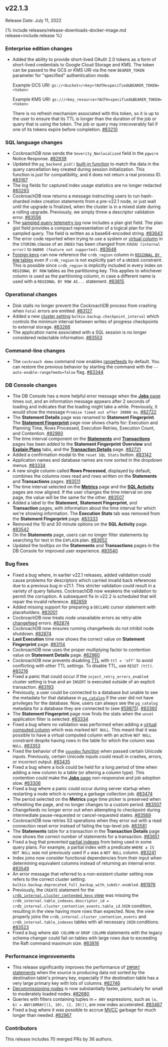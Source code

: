 ## v22.1.3

Release Date: July 11, 2022

{% include releases/release-downloads-docker-image.md release=include.release %}

<h3 id="v22-1-3-enterprise-edition-changes">Enterprise edition changes</h3>

- Added the ability to provide short-lived OAuth 2.0 tokens as a form of short-lived credentials to Google Cloud Storage and KMS. The token can be passed to the GCS or KMS URI via the new `BEARER_TOKEN` parameter for "specified" authentication mode.

    Example GCS URI: `gs://<bucket>/<key>?AUTH=specified&BEARER_TOKEN=<token>`

    Example KMS URI: `gs:///<key_resource>?AUTH=specified&BEARER_TOKEN=<token>`

    There is no refresh mechanism associated with this token, so it is up to the user to ensure that its TTL is longer than the duration of the job or query that is using the token. The job or query may irrecoverably fail if one of its tokens expire before completion. [#83210][#83210]

<h3 id="v22-1-3-sql-language-changes">SQL language changes</h3>

- CockroachDB now sends the `Severity_Nonlocalized` field in the `pgwire` Notice Response. [#82939][#82939]
- Updated the `pg_backend_pid()` [built-in function](https://www.cockroachlabs.com/docs/v22.1/functions-and-operators#built-in-functions) to match the data in the query cancellation key created during session initialization. This function is just for compatibility, and it does not return a real process ID. [#83167][#83167]
- The log fields for captured index usage statistics are no longer redacted [#83293][#83293]
- CockroachDB now returns a message instructing users to run hash-sharded index creation statements from a pre-v22.1 node, or just wait until the upgrade is finalized, when the cluster is in a mixed state during a rolling upgrade. Previously, we simply threw a descriptor validation error. [#83556][#83556]
- The [sampled query telemetry log](https://www.cockroachlabs.com/docs/v22.1/logging-overview#logging-destinations) now includes a plan gist field. The plan gist field provides a compact representation of a logical plan for the sampled query. The field is written as a base64-encoded string. [#83643][#83643]
- The error code reported when trying to use a system or [virtual column](https://www.cockroachlabs.com/docs/v22.1/computed-columns) in the `STORING` clause of an `INDEX` has been changed from `XXUUU (internal error)` to `0A000 (feature not supported)`. [#83648][#83648]
- [Foreign keys](https://www.cockroachlabs.com/docs/v22.1/foreign-key) can now reference the `crdb_region` column in [`REGIONAL BY ROW` tables](https://www.cockroachlabs.com/docs/v22.1/multiregion-overview#regional-tables) even if `crdb_region` is not explicitly part of a `UNIQUE` constraint. This is possible since `crdb_region` is implicitly included in every index on `REGIONAL BY ROW` tables as the partitioning key. This applies to whichever column is used as the partitioning column, in case a different name is used with a `REGIONAL BY ROW AS...` statement. [#83815][#83815]

<h3 id="v22-1-3-operational-changes">Operational changes</h3>

- Disk stalls no longer prevent the CockroachDB process from crashing when `Fatal` errors are emitted. [#83127][#83127]
- Added a new [cluster setting](https://www.cockroachlabs.com/docs/v22.1/cluster-settings) `bulkio.backup.checkpoint_interval` which controls the minimum interval between writes of progress checkpoints to external storage. [#83266][#83266]
- The application name associated with a SQL session is no longer considered redactable information. [#83553][#83553]

<h3 id="v22-1-3-command-line-changes">Command-line changes</h3>

- The `cockroach demo` command now enables [rangefeeds](https://www.cockroachlabs.com/docs/v22.1/create-and-configure-changefeeds#enable-rangefeeds) by default. You can restore the previous behavior by starting the command with the `--auto-enable-rangefeeds=false` flag. [#83344][#83344]

<h3 id="v22-1-3-db-console-changes">DB Console changes</h3>

- The DB Console has a more helpful error message when the [**Jobs** page](https://www.cockroachlabs.com/docs/v22.1/ui-jobs-page) times out, and an information message appears after 2 seconds of loading and indicates that the loading might take a while. Previously, it would show the message `Promise timed out after 30000 ms`. [#82722][#82722]
- The **Statement Details** page was renamed to **Statement Fingerprint**. The [**Statement Fingerprint**](https://www.cockroachlabs.com/docs/v22.1/ui-statements-page#statement-fingerprint-page) page now shows charts for: Execution and Planning Time, Rows Processed, Execution Retries, Execution Count, and Contention. [#82960][#82960]
- The time interval component on the [**Statements**](https://www.cockroachlabs.com/docs/v22.1/ui-statements-page) and [**Transactions**](https://www.cockroachlabs.com/docs/v22.1/ui-transactions-page) pages has been added to the **Statement Fingerprint** **Overview** and [**Explain Plans**](https://www.cockroachlabs.com/docs/v22.1/ui-statements-page#explain-plans) tabs, and the [**Transaction Details**](https://www.cockroachlabs.com/docs/v22.1/ui-transactions-page#transaction-details-page) page. [#82721][#82721]
- Added a confirmation modal to the `reset SQL Stats` button. [#83142][#83142]
- Application names and database names are now sorted in the dropdown menus. [#83334][#83334]
- A new single column called **Rows Processed**, displayed by default, combines the columns rows read and rows written on the **Statements** and **Transactions** pages. [#83511][#83511]
- The time interval selected on the [**Metrics**](https://www.cockroachlabs.com/docs/v22.1/ui-overview#metrics) page and the [**SQL Activity**](https://www.cockroachlabs.com/docs/v22.1/ui-overview#sql-activity) pages are now aligned. If the user changes the time interval on one page, the value will be the same for the other. [#83507][#83507]
- Added a label to the **Statement**, **Statement Fingerprint**, and **Transaction** pages, with information about the time interval for which we're showing information. The **Execution Stats** tab was removed from the **Statement Fingerprint** page. [#83333][#83333]
- Removed the 10 and 30 minute options on the **SQL Activity** page. [#83542][#83542]
- On the **Statements** page, users can no longer filter statements by searching for text in the `EXPLAIN` plan. [#83652][#83652]
- Updated the tooltips on the **Statements** and **Transactions** pages in the DB Console for improved user experience. [#83540][#83540]

<h3 id="v22-1-3-bug-fixes">Bug fixes</h3>

- Fixed a bug where, in earlier v22.1 releases, added validation could cause problems for descriptors which carried invalid back references due to a previous bug in v21.1. This stricter validation could result in a variety of query failures. CockroachDB now weakens the validation to permit the corruption. A subsequent fix in v22.2 is scheduled that will repair the invalid reference. [#82859][#82859]
- Added missing support for preparing a `DECLARE` cursor statement with placeholders. [#83001][#83001]
- CockroachDB now treats node unavailable errors as retry-able [changefeed](https://www.cockroachlabs.com/docs/v22.1/change-data-capture-overview) errors. [#82874][#82874]
- CockroachDB now ensures running changefeeds do not inhibit node shutdown. [#82874][#82874]
- **Last Execution** time now shows the correct value on **Statement Fingerprint** page. [#83114][#83114]
- CockroachDB now uses the proper multiplying factor to contention value on **Statement Details** page. [#82960][#82960]
- CockroachDB now prevents disabling [TTL](https://www.cockroachlabs.com/docs/v22.1/row-level-ttl) with `ttl = 'off'` to avoid conflicting with other TTL settings. To disable TTL, use `RESET (ttl)`. [#83216][#83216]
- Fixed a panic that could occur if the `inject_retry_errors_enabled` cluster setting is true and an `INSERT` is executed outside of an explicit transaction. [#83193][#83193]
- Previously, a user could be connected to a database but unable to see the metadata for that database in [`pg_catalog`](https://www.cockroachlabs.com/docs/v22.1/pg-catalog) if the user did not have privileges for the database. Now, users can always see the `pg_catalog` metadata for a database they are connected to (see [#59875](https://github.com/cockroachdb/cockroach/issues/59875)). [#83360][#83360]
- The **Statement Fingerprint** page now finds the stats when the `unset` application filter is selected. [#83334][#83334]
- Fixed a bug where no validation was performed when adding a [virtual computed column](https://www.cockroachlabs.com/docs/v22.1/computed-columns) which was marked `NOT NULL`. This meant that it was possible to have a virtual computed column with an active `NOT NULL` constraint despite having rows in the table for which the column was `NULL`. [#83353][#83353]
- Fixed the behavior of the [`soundex` function](https://www.cockroachlabs.com/docs/v22.1/functions-and-operators#string-and-byte-functions) when passed certain Unicode inputs. Previously, certain Unicode inputs could result in crashes, errors, or incorrect output. [#83435][#83435]
- Fixed a bug where a lock could be held for a long period of time when adding a new column to a table (or altering a column type). This contention could make the [**Jobs** page](https://www.cockroachlabs.com/docs/v22.1/ui-jobs-page) non-responsive and job adoption slow. [#83306][#83306]
- Fixed a bug where a panic could occur during server startup when restarting a node which is running a garbage collection job. [#83474][#83474]
- The period selected on the **Metrics** page time picker is preserved when refreshing the page, and no longer changes to a custom period. [#83507][#83507]
- Changefeeds no longer error out when attempting to checkpoint during intermediate pause-requested or cancel-requested states. [#83569][#83569]
- CockroachDB now retries S3 operations when they error out with a read connection reset error instead of failing the top-level job. [#83581][#83581]
- The **Statements** table for a transaction in the **Transaction Details** page now shows the correct number of statements for a transaction. [#83651][#83651]
- Fixed a bug that prevented [partial indexes](https://www.cockroachlabs.com/docs/v22.1/partial-indexes) from being used in some query plans. For example, a partial index with a predicate `WHERE a IS NOT NULL` was not previously used if `a` was a `NOT NULL` column. [#83241][#83241]
- Index joins now consider functional dependencies from their input when determining equivalent columns instead of returning an internal error. [#83549][#83549]
- An error message that referred to a non-existent cluster setting now refers to the correct cluster setting: `bulkio.backup.deprecated_full_backup_with_subdir.enabled`. [#81976][#81976]
- Previously, the `CREATE` statement for the [`crdb_internal.cluster_contended_keys` view](https://www.cockroachlabs.com/docs/v22.1/crdb-internal) was missing the `crdb_internal.table_indexes.descriptor_id = crdb_internal.cluster_contention_events.table_id` `JOIN` condition, resulting in the view having more rows than expected. Now, the view properly joins the `crdb_internal.cluster_contention_events` and `crdb_internal.table_indexes` tables with all necessary `JOIN` conditions. [#83523][#83523]
- Fixed a bug where `ADD COLUMN` or `DROP COLUMN` statements with the legacy schema changer could fail on tables with large rows due to exceeding the Raft command maximum size. [#83816][#83816]

<h3 id="v22-1-3-performance-improvements">Performance improvements</h3>

- This release significantly improves the performance of [`IMPORT` statements](https://www.cockroachlabs.com/docs/v22.1/import) when the source is producing data not sorted by the destination table's primary key, especially if the destination table has a very large primary key with lots of columns. [#82746][#82746]
- [Decommissioning nodes](https://www.cockroachlabs.com/docs/v22.1/node-shutdown) is now substantially faster, particularly for small to moderately loaded nodes. [#82680][#82680]
- Queries with filters containing tuples in `= ANY` expressions, such as `(a, b) = ANY(ARRAY[(1, 10), (2, 20)])`, are now index accelerated. [#83467][#83467]
- Fixed a bug where it was possible to accrue [MVCC](https://www.cockroachlabs.com/docs/v22.1/architecture/storage-layer#mvcc) garbage for much longer than needed. [#82967][#82967]

<h3 id="v22-1-3-contributors">Contributors</h3>

This release includes 70 merged PRs by 36 authors.


[#81976]: https://github.com/cockroachdb/cockroach/pull/81976
[#82680]: https://github.com/cockroachdb/cockroach/pull/82680
[#82721]: https://github.com/cockroachdb/cockroach/pull/82721
[#82722]: https://github.com/cockroachdb/cockroach/pull/82722
[#82746]: https://github.com/cockroachdb/cockroach/pull/82746
[#82859]: https://github.com/cockroachdb/cockroach/pull/82859
[#82874]: https://github.com/cockroachdb/cockroach/pull/82874
[#82939]: https://github.com/cockroachdb/cockroach/pull/82939
[#82960]: https://github.com/cockroachdb/cockroach/pull/82960
[#82967]: https://github.com/cockroachdb/cockroach/pull/82967
[#83001]: https://github.com/cockroachdb/cockroach/pull/83001
[#83114]: https://github.com/cockroachdb/cockroach/pull/83114
[#83127]: https://github.com/cockroachdb/cockroach/pull/83127
[#83142]: https://github.com/cockroachdb/cockroach/pull/83142
[#83167]: https://github.com/cockroachdb/cockroach/pull/83167
[#83193]: https://github.com/cockroachdb/cockroach/pull/83193
[#83210]: https://github.com/cockroachdb/cockroach/pull/83210
[#83216]: https://github.com/cockroachdb/cockroach/pull/83216
[#83241]: https://github.com/cockroachdb/cockroach/pull/83241
[#83266]: https://github.com/cockroachdb/cockroach/pull/83266
[#83293]: https://github.com/cockroachdb/cockroach/pull/83293
[#83306]: https://github.com/cockroachdb/cockroach/pull/83306
[#83333]: https://github.com/cockroachdb/cockroach/pull/83333
[#83334]: https://github.com/cockroachdb/cockroach/pull/83334
[#83344]: https://github.com/cockroachdb/cockroach/pull/83344
[#83353]: https://github.com/cockroachdb/cockroach/pull/83353
[#83360]: https://github.com/cockroachdb/cockroach/pull/83360
[#83435]: https://github.com/cockroachdb/cockroach/pull/83435
[#83467]: https://github.com/cockroachdb/cockroach/pull/83467
[#83474]: https://github.com/cockroachdb/cockroach/pull/83474
[#83507]: https://github.com/cockroachdb/cockroach/pull/83507
[#83511]: https://github.com/cockroachdb/cockroach/pull/83511
[#83523]: https://github.com/cockroachdb/cockroach/pull/83523
[#83540]: https://github.com/cockroachdb/cockroach/pull/83540
[#83542]: https://github.com/cockroachdb/cockroach/pull/83542
[#83549]: https://github.com/cockroachdb/cockroach/pull/83549
[#83553]: https://github.com/cockroachdb/cockroach/pull/83553
[#83556]: https://github.com/cockroachdb/cockroach/pull/83556
[#83569]: https://github.com/cockroachdb/cockroach/pull/83569
[#83581]: https://github.com/cockroachdb/cockroach/pull/83581
[#83624]: https://github.com/cockroachdb/cockroach/pull/83624
[#83643]: https://github.com/cockroachdb/cockroach/pull/83643
[#83648]: https://github.com/cockroachdb/cockroach/pull/83648
[#83651]: https://github.com/cockroachdb/cockroach/pull/83651
[#83652]: https://github.com/cockroachdb/cockroach/pull/83652
[#83789]: https://github.com/cockroachdb/cockroach/pull/83789
[#83815]: https://github.com/cockroachdb/cockroach/pull/83815
[#83816]: https://github.com/cockroachdb/cockroach/pull/83816
[7449ad418]: https://github.com/cockroachdb/cockroach/commit/7449ad418
